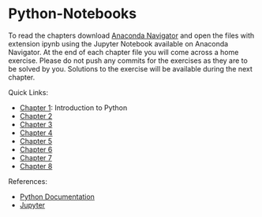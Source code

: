 # Python-Notebooks
To read the chapters download [Anaconda Navigator](https://www.anaconda.com) and open the files with extension ipynb using the Jupyter Notebook available on Anaconda Navigator.
At the end of each chapter file you will come across a home exercise. Please do not push any commits for the exercises as they are to be solved by you. Solutions to the exercise will be available during the next chapter.

Quick Links:
- [Chapter 1](https://github.com/Xaviers-Open-Source-Society/Python-Notebooks/blob/master/Chapter%204.ipynb): Introduction to Python
- [Chapter 2]()
- [Chapter 3]()
- [Chapter 4]()
- [Chapter 5]()
- [Chapter 6]()
- [Chapter 7]()
- [Chapter 8]()

References:
- [Python Documentation](https://docs.python.org/3/)
- [Jupyter](http://jupyter.org/)
